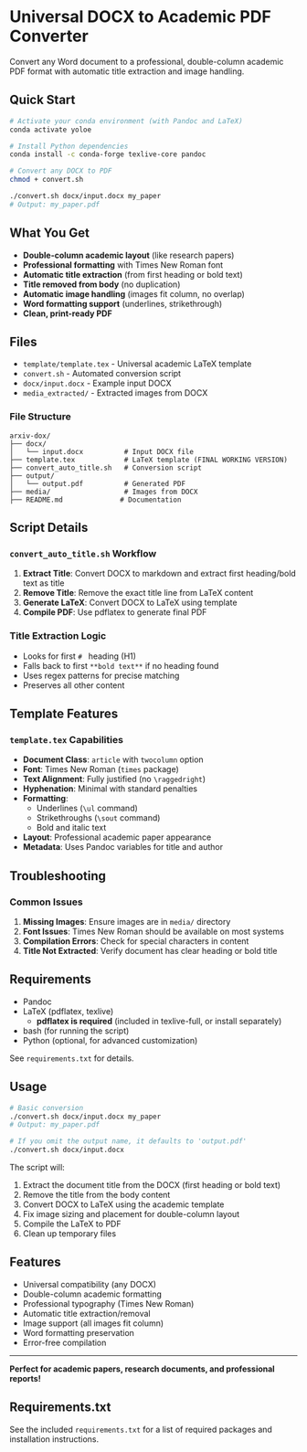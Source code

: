 # Universal DOCX to Academic PDF Converter

Convert any Word document to a professional, double-column academic PDF format with automatic title extraction and image handling.

## Quick Start

```bash
# Activate your conda environment (with Pandoc and LaTeX)
conda activate yoloe

# Install Python dependencies 
conda install -c conda-forge texlive-core pandoc

# Convert any DOCX to PDF
chmod + convert.sh

./convert.sh docx/input.docx my_paper
# Output: my_paper.pdf
```

## What You Get

- **Double-column academic layout** (like research papers)
- **Professional formatting** with Times New Roman font
- **Automatic title extraction** (from first heading or bold text)
- **Title removed from body** (no duplication)
- **Automatic image handling** (images fit column, no overlap)
- **Word formatting support** (underlines, strikethrough)
- **Clean, print-ready PDF**

## Files

- `template/template.tex` - Universal academic LaTeX template
- `convert.sh` - Automated conversion script
- `docx/input.docx` - Example input DOCX
- `media_extracted/` - Extracted images from DOCX


### File Structure
```
arxiv-dox/
├── docx/
│   └── input.docx          # Input DOCX file
├── template.tex            # LaTeX template (FINAL WORKING VERSION)
├── convert_auto_title.sh   # Conversion script
├── output/
│   └── output.pdf          # Generated PDF
├── media/                  # Images from DOCX
├── README.md              # Documentation
```

## Script Details

### `convert_auto_title.sh` Workflow
1. **Extract Title**: Convert DOCX to markdown and extract first heading/bold text as title
2. **Remove Title**: Remove the exact title line from LaTeX content
3. **Generate LaTeX**: Convert DOCX to LaTeX using template
4. **Compile PDF**: Use pdflatex to generate final PDF

### Title Extraction Logic
- Looks for first `# ` heading (H1)
- Falls back to first `**bold text**` if no heading found
- Uses regex patterns for precise matching
- Preserves all other content

## Template Features

### `template.tex` Capabilities
- **Document Class**: `article` with `twocolumn` option
- **Font**: Times New Roman (`times` package)
- **Text Alignment**: Fully justified (no `\raggedright`)
- **Hyphenation**: Minimal with standard penalties
- **Formatting**: 
  - Underlines (`\ul` command)
  - Strikethroughs (`\sout` command)
  - Bold and italic text
- **Layout**: Professional academic paper appearance
- **Metadata**: Uses Pandoc variables for title and author

## Troubleshooting

### Common Issues
1. **Missing Images**: Ensure images are in `media/` directory
2. **Font Issues**: Times New Roman should be available on most systems
3. **Compilation Errors**: Check for special characters in content
4. **Title Not Extracted**: Verify document has clear heading or bold title

## Requirements

- Pandoc
- LaTeX (pdflatex, texlive)
  - **pdflatex is required** (included in texlive-full, or install separately)
- bash (for running the script)
- Python (optional, for advanced customization)

See `requirements.txt` for details.

## Usage

```bash
# Basic conversion
./convert.sh docx/input.docx my_paper
# Output: my_paper.pdf

# If you omit the output name, it defaults to 'output.pdf'
./convert.sh docx/input.docx
```

The script will:
1. Extract the document title from the DOCX (first heading or bold text)
2. Remove the title from the body content
3. Convert DOCX to LaTeX using the academic template
4. Fix image sizing and placement for double-column layout
5. Compile the LaTeX to PDF
6. Clean up temporary files

## Features

- Universal compatibility (any DOCX)
- Double-column academic formatting
- Professional typography (Times New Roman)
- Automatic title extraction/removal
- Image support (all images fit column)
- Word formatting preservation
- Error-free compilation

---

**Perfect for academic papers, research documents, and professional reports!**

## Requirements.txt

See the included `requirements.txt` for a list of required packages and installation instructions. 
